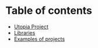 # Table of contents

* [Utopia Project](README.md)
* [Libraries](libraries.md)
* [Examples of projects](examples-of-projects.md)
